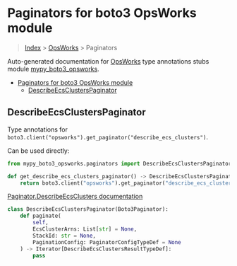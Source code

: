 # Paginators for boto3 OpsWorks module

> [Index](../index.md) > [OpsWorks](./index.md) > Paginators

Auto-generated documentation for [OpsWorks](https://boto3.amazonaws.com/v1/documentation/api/latest/reference/services/opsworks.html#OpsWorks)
type annotations stubs module [mypy_boto3_opsworks](https://pypi.org/project/mypy-boto3-opsworks/).

- [Paginators for boto3 OpsWorks module](#paginators-for-boto3-opsworks-module)
  - [DescribeEcsClustersPaginator](#describeecsclusterspaginator)

## DescribeEcsClustersPaginator

Type annotations for `boto3.client("opsworks").get_paginator("describe_ecs_clusters")`.

Can be used directly:

```python
from mypy_boto3_opsworks.paginators import DescribeEcsClustersPaginator

def get_describe_ecs_clusters_paginator() -> DescribeEcsClustersPaginator:
    return boto3.client("opsworks").get_paginator("describe_ecs_clusters")
```

[Paginator.DescribeEcsClusters documentation](https://boto3.amazonaws.com/v1/documentation/api/latest/reference/services/opsworks.html#OpsWorks.Paginator.DescribeEcsClusters)

```python
class DescribeEcsClustersPaginator(Boto3Paginator):
    def paginate(
        self,
        EcsClusterArns: List[str] = None,
        StackId: str = None,
        PaginationConfig: PaginatorConfigTypeDef = None
    ) -> Iterator[DescribeEcsClustersResultTypeDef]:
        pass
```